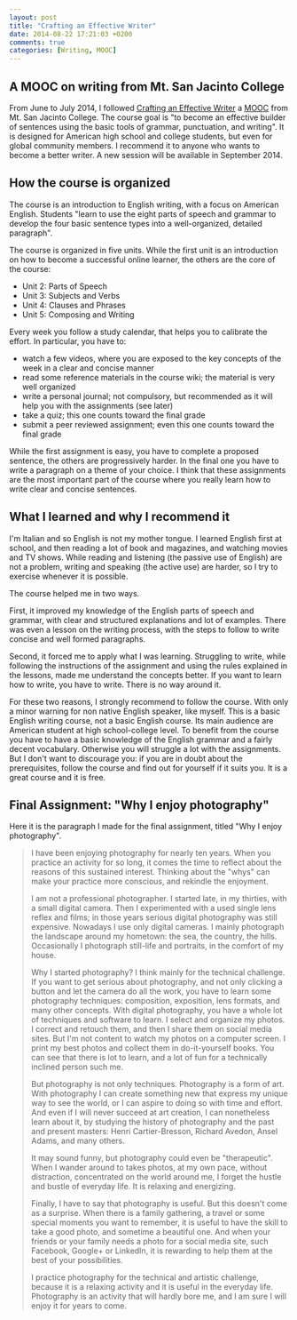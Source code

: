 ```yaml
---
layout: post
title: "Crafting an Effective Writer"
date: 2014-08-22 17:21:03 +0200
comments: true
categories: [Writing, MOOC]
---
```


## A MOOC on writing from Mt. San Jacinto College

From June to July 2014, I followed [Crafting an Effective Writer](https://www.coursera.org/course/basicwriting)
a [MOOC](http://en.wikipedia.org/wiki/Massive_open_online_course) from Mt. San Jacinto College.
The course goal is "to become an effective builder of sentences using the basic
tools of grammar, punctuation, and writing". It is designed for American high school
and college students, but even for global community members. I recommend it to
anyone who wants to become a better writer. A new session will be available in September 2014.

<!-- more -->

## How the course is organized

The course is an introduction to English writing, with a focus on American English.
Students "learn to use the eight parts of speech and grammar to develop the
four basic sentence types into a well-organized, detailed paragraph".

The course is organized in five units. While the first unit is an introduction on how
to become a successful online learner, the others are the core of the course:

* Unit 2: Parts of Speech
* Unit 3: Subjects and Verbs
* Unit 4: Clauses and Phrases
* Unit 5: Composing and Writing

Every week you follow a study calendar, that helps you to calibrate the effort.
In particular, you have to:

* watch a few videos, where you are exposed to the key concepts of the week in a clear and concise manner
* read some reference materials in the course wiki; the material is very well organized
* write a personal journal; not compulsory, but recommended as it will help you with the assignments (see later)
* take a quiz; this one counts toward the final grade
* submit a peer reviewed assignment; even this one counts toward the final grade

While the first assignment is easy, you have to complete a proposed sentence,
the others are progressively harder. In the final one you have to write a paragraph
on a theme of your choice. I think that these assignments are the most important
part of the course where you really learn how to write clear and concise sentences.

## What I learned and why I recommend it

I'm Italian and so English is not my mother tongue. I learned English first at
school, and then reading a lot of book and magazines, and watching movies and TV shows.
While reading and listening (the passive use of English) are not a problem,
writing and speaking (the active use) are harder, so I try to exercise whenever
it is possible.

The course helped me in two ways.

First, it improved my knowledge of the English parts of speech and grammar, with clear
and structured explanations and lot of examples. There was even a lesson on the writing process,
with the steps to follow to write concise and well formed paragraphs.

Second, it forced me to apply what I was learning. Struggling to write,
while following the instructions of the assignment and using the rules explained
in the lessons, made me understand the concepts better.
If you want to learn how to write, you have to write. There is no way around it.

For these two reasons, I strongly recommend to follow the course.
With only a minor warning for non native English speaker, like myself. This is a basic
English writing course, not a basic English course. Its main audience are American student
at high school-college level. To benefit from the course you have to have a basic knowledge
of the English grammar and a fairly decent vocabulary. Otherwise you will struggle a lot
with the assignments. But I don't want to discourage you: if you are in doubt about
the prerequisites, follow the course and find out for yourself if it suits you.
It is a great course and it is free.

## Final Assignment: "Why I enjoy photography"

Here it is the paragraph I made for the final assignment, titled "Why I enjoy photography".

> I have been enjoying photography for nearly ten years. When you practice an activity for so long, it comes the time to reflect about the reasons of this sustained interest. Thinking about the "whys" can make your practice more conscious, and rekindle the enjoyment.
> 
> I am not a professional photographer. I started late, in my thirties, with a small digital camera. Then I experimented with a used single lens reflex and films; in those years serious digital photography was still expensive. Nowadays I use only digital cameras. I mainly photograph the landscape around my hometown: the sea, the country, the hills. Occasionally I photograph still-life and portraits, in the comfort of my house.
> 
> Why I started photography? I think mainly for the technical challenge. If you want to get serious about photography, and not only clicking a button and let the camera do all the work, you have to learn some photography techniques: composition, exposition, lens formats, and many other concepts. With digital photography, you have a whole lot of techniques and software to learn. I select and organize my photos. I correct and retouch them, and then I share them on social media sites. But I'm not content to watch my photos on a computer screen. I print my best photos and collect them in do-it-yourself books. You can see that there is lot to learn, and a lot of fun for a technically inclined person such me.
> 
> But photography is not only techniques. Photography is a form of art. With photography I can create something new that express my unique way to see the world, or I can aspire to doing so with time and effort. And even if I will never succeed at art creation, I can nonetheless learn about it, by studying the history of photography and the past and present masters: Henri Cartier-Bresson, Richard Avedon, Ansel Adams, and many others.
> 
> It may sound funny, but photography could even be "therapeutic". When I wander around to takes photos, at my own pace, without distraction, concentrated on the world around me, I forget the hustle and bustle of everyday life. It is relaxing and energizing.
> 
> Finally, I have to say that photography is useful. But this doesn't come as a surprise. When there is a family gathering, a travel or some special moments you want to remember, it is useful to have the skill to take a good photo, and sometime a beautiful one. And when your friends or your family needs a photo for a social media site, such Facebook, Google+ or LinkedIn, it is rewarding to help them at the best of your possibilities.
> 
> I practice photography for the technical and artistic challenge, because it is a relaxing activity and it is useful in the everyday life. Photography is an activity that will hardly bore me, and I am sure I will enjoy it for years to come.
